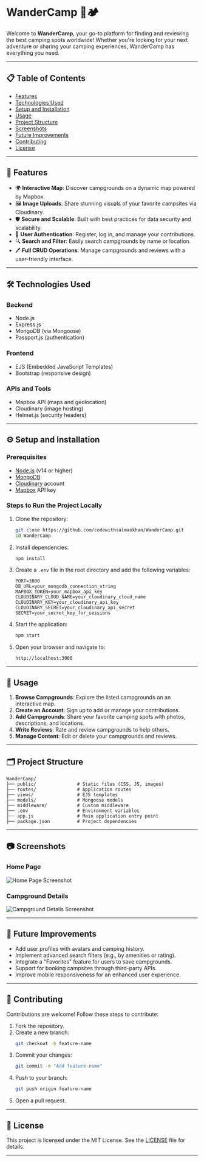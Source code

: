 
# WanderCamp 🌲🏕️

Welcome to **WanderCamp**, your go-to platform for finding and reviewing the best camping spots worldwide! Whether you're looking for your next adventure or sharing your camping experiences, WanderCamp has everything you need.

---

## 📋 Table of Contents

- [Features](#-features)
- [Technologies Used](#-technologies-used)
- [Setup and Installation](#-setup-and-installation)
- [Usage](#-usage)
- [Project Structure](#-project-structure)
- [Screenshots](#-screenshots)
- [Future Improvements](#-future-improvements)
- [Contributing](#-contributing)
- [License](#-license)

---

## 🚀 Features

- 🌍 **Interactive Map**: Discover campgrounds on a dynamic map powered by Mapbox.
- 🖼️ **Image Uploads**: Share stunning visuals of your favorite campsites via Cloudinary.
- 🛡️ **Secure and Scalable**: Built with best practices for data security and scalability.
- 📝 **User Authentication**: Register, log in, and manage your contributions.
- 🔍 **Search and Filter**: Easily search campgrounds by name or location.
- 🖊️ **Full CRUD Operations**: Manage campgrounds and reviews with a user-friendly interface.

---

## 🛠️ Technologies Used

### Backend
- Node.js
- Express.js
- MongoDB (via Mongoose)
- Passport.js (authentication)

### Frontend
- EJS (Embedded JavaScript Templates)
- Bootstrap (responsive design)

### APIs and Tools
- Mapbox API (maps and geolocation)
- Cloudinary (image hosting)
- Helmet.js (security headers)

---

## ⚙️ Setup and Installation

### Prerequisites
- [Node.js](https://nodejs.org/) (v14 or higher)
- [MongoDB](https://www.mongodb.com/)
- [Cloudinary](https://cloudinary.com/) account
- [Mapbox](https://www.mapbox.com/) API key

### Steps to Run the Project Locally
1. Clone the repository:
   ```bash
   git clone https://github.com/codewithsalmankhan/WanderCamp.git
   cd WanderCamp
   ```

2. Install dependencies:
   ```bash
   npm install
   ```

3. Create a `.env` file in the root directory and add the following variables:
   ```env
   PORT=3000
   DB_URL=your_mongodb_connection_string
   MAPBOX_TOKEN=your_mapbox_api_key
   CLOUDINARY_CLOUD_NAME=your_cloudinary_cloud_name
   CLOUDINARY_KEY=your_cloudinary_api_key
   CLOUDINARY_SECRET=your_cloudinary_api_secret
   SECRET=your_secret_key_for_sessions
   ```

4. Start the application:
   ```bash
   npm start
   ```

5. Open your browser and navigate to:
   ```
   http://localhost:3000
   ```

---

## 📖 Usage

1. **Browse Campgrounds**: Explore the listed campgrounds on an interactive map.
2. **Create an Account**: Sign up to add or manage your contributions.
3. **Add Campgrounds**: Share your favorite camping spots with photos, descriptions, and locations.
4. **Write Reviews**: Rate and review campgrounds to help others.
5. **Manage Content**: Edit or delete your campgrounds and reviews.

---

## 🗂️ Project Structure

```
WanderCamp/
├── public/               # Static files (CSS, JS, images)
├── routes/               # Application routes
├── views/                # EJS templates
├── models/               # Mongoose models
├── middleware/           # Custom middleware
├── .env                  # Environment variables
├── app.js                # Main application entry point
├── package.json          # Project dependencies
```

---

## 📷 Screenshots

### Home Page
![Home Page Screenshot](https://via.placeholder.com/800x400)

### Campground Details
![Campground Details Screenshot](https://via.placeholder.com/800x400)

---

## 🌟 Future Improvements

- Add user profiles with avatars and camping history.
- Implement advanced search filters (e.g., by amenities or rating).
- Integrate a "Favorites" feature for users to save campgrounds.
- Support for booking campsites through third-party APIs.
- Improve mobile responsiveness for an enhanced user experience.

---

## 🤝 Contributing

Contributions are welcome! Follow these steps to contribute:

1. Fork the repository.
2. Create a new branch:
   ```bash
   git checkout -b feature-name
   ```
3. Commit your changes:
   ```bash
   git commit -m "Add feature-name"
   ```
4. Push to your branch:
   ```bash
   git push origin feature-name
   ```
5. Open a pull request.

---

## 📜 License

This project is licensed under the MIT License. See the [LICENSE](LICENSE) file for details.

---